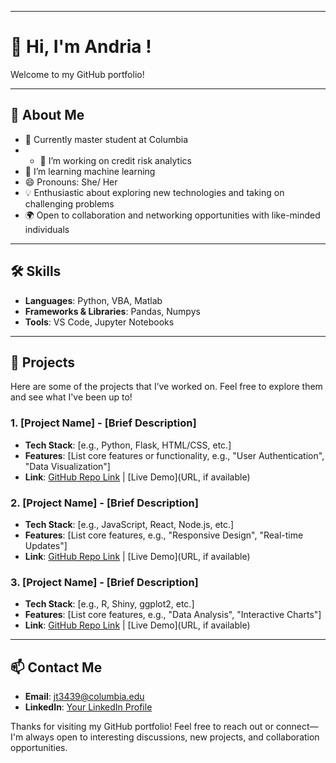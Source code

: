 

<!---
andrialab/andrialab is a ✨ special ✨ repository because its `README.md` (this file) appears on your GitHub profile.
You can click the Preview link to take a look at your changes.
--->


---

# 👋 Hi, I'm Andria !

Welcome to my GitHub portfolio! 


---

## 🌟 About Me

- 💼 Currently master student at Columbia
- - 💞️ I’m working on credit risk analytics
- 🌱 I’m learning machine learning
- 😄 Pronouns: She/ Her
- 💡 Enthusiastic about exploring new technologies and taking on challenging problems
- 🌍 Open to collaboration and networking opportunities with like-minded individuals

---

## 🛠️ Skills

- **Languages**: Python, VBA, Matlab
- **Frameworks & Libraries**: Pandas, Numpys
- **Tools**: VS Code, Jupyter Notebooks


---

## 📂 Projects

Here are some of the projects that I’ve worked on. Feel free to explore them and see what I've been up to!

### 1. **[Project Name]** - [Brief Description]
   - **Tech Stack**: [e.g., Python, Flask, HTML/CSS, etc.]
   - **Features**: [List core features or functionality, e.g., "User Authentication", "Data Visualization"]
   - **Link**: [GitHub Repo Link](URL) | [Live Demo](URL, if available)

### 2. **[Project Name]** - [Brief Description]
   - **Tech Stack**: [e.g., JavaScript, React, Node.js, etc.]
   - **Features**: [List core features, e.g., "Responsive Design", "Real-time Updates"]
   - **Link**: [GitHub Repo Link](URL) | [Live Demo](URL, if available)

### 3. **[Project Name]** - [Brief Description]
   - **Tech Stack**: [e.g., R, Shiny, ggplot2, etc.]
   - **Features**: [List core features, e.g., "Data Analysis", "Interactive Charts"]
   - **Link**: [GitHub Repo Link](URL) | [Live Demo](URL, if available)


---

## 📫 Contact Me

- **Email**: jt3439@columbia.edu
- **LinkedIn**: [Your LinkedIn Profile](https://www.linkedin.com/in/jiahuitang/)


Thanks for visiting my GitHub portfolio! Feel free to reach out or connect—I'm always open to interesting discussions, new projects, and collaboration opportunities.


